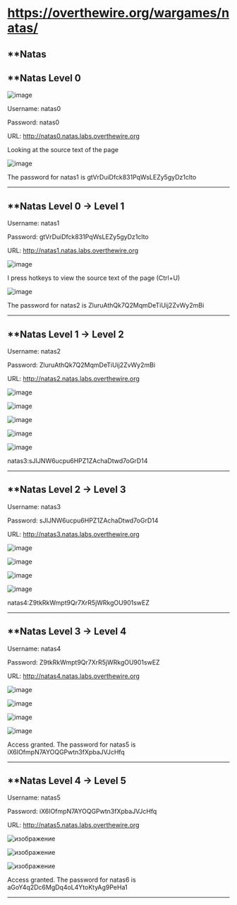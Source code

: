 # https://overthewire.org/wargames/natas/

**Natas
-------

**Natas Level 0
-------------------
![image](https://user-images.githubusercontent.com/96256687/148261335-e2d32083-0bd1-4962-9ed7-7352680d4001.png)

Username: natas0

Password: natas0

URL:      http://natas0.natas.labs.overthewire.org

Looking at the source text of the page

![image](https://user-images.githubusercontent.com/96256687/148260063-f4b9bd7b-09b0-4ed1-a6bb-a118b0c81f82.png)

The password for natas1 is gtVrDuiDfck831PqWsLEZy5gyDz1clto
***********************************************************

**Natas Level 0 → Level 1
-------------------------

Username: natas1

Password: gtVrDuiDfck831PqWsLEZy5gyDz1clto

URL:      http://natas1.natas.labs.overthewire.org


![image](https://user-images.githubusercontent.com/96256687/148261531-fac2f1ee-0a4a-4cb3-804d-8929fd33cf42.png)

I press hotkeys to view the source text of the page (Ctrl+U)

![image](https://user-images.githubusercontent.com/96256687/148261815-bb01a45b-bea5-474a-973f-1fecf24a53ab.png)

The password for natas2 is ZluruAthQk7Q2MqmDeTiUij2ZvWy2mBi
***********************************************************

**Natas Level 1 → Level 2
-------------------------
Username: natas2

Password: ZluruAthQk7Q2MqmDeTiUij2ZvWy2mBi

URL:      http://natas2.natas.labs.overthewire.org

![image](https://user-images.githubusercontent.com/96256687/148265331-2677155d-f9a9-4219-a6b4-78ab42b43edd.png)

![image](https://user-images.githubusercontent.com/96256687/148266706-b3425484-c57e-44a1-9742-7a9684a12e8a.png)

![image](https://user-images.githubusercontent.com/96256687/148266822-1809b528-d17e-4cf4-91c6-f959f8d19c27.png)

![image](https://user-images.githubusercontent.com/96256687/148266955-cddd0cad-1cd6-49bd-9d3d-dfa35e4dc63a.png)

![image](https://user-images.githubusercontent.com/96256687/148267059-053ee79a-965c-4904-85ad-486964a7376b.png)

natas3:sJIJNW6ucpu6HPZ1ZAchaDtwd7oGrD14
***************************************

**Natas Level 2 → Level 3
-----------------------
Username: natas3

Password: sJIJNW6ucpu6HPZ1ZAchaDtwd7oGrD14

URL:      http://natas3.natas.labs.overthewire.org

![image](https://user-images.githubusercontent.com/96256687/148348900-15567bca-9f9c-4901-b26c-9811b0699532.png)

![image](https://user-images.githubusercontent.com/96256687/148349642-d53e9e2c-3719-40d2-8bc9-4feb52318357.png)

![image](https://user-images.githubusercontent.com/96256687/148349910-75d68727-c922-4244-bc19-4db24e00072d.png)

![image](https://user-images.githubusercontent.com/96256687/148350039-080f2e6e-600a-4e3b-96a8-19d3fa67d9c4.png)

natas4:Z9tkRkWmpt9Qr7XrR5jWRkgOU901swEZ
***************************************

**Natas Level 3 → Level 4
-------------------------
Username: natas4

Password: Z9tkRkWmpt9Qr7XrR5jWRkgOU901swEZ

URL:      http://natas4.natas.labs.overthewire.org

![image](https://user-images.githubusercontent.com/96256687/148354969-fe69cf96-4c8f-4ad1-bb46-d0f700f68401.png)

![image](https://user-images.githubusercontent.com/96256687/148569417-8b72eed3-b2b0-4ba3-88d8-8c135445e5fc.png)

![image](https://user-images.githubusercontent.com/96256687/148568604-9f4ce5f4-c8b7-4bea-b12b-27d3dd1367f7.png)

![image](https://user-images.githubusercontent.com/96256687/148566839-7cd180c6-fccf-465a-93ab-ab20ebe0f9ab.png)

Access granted. The password for natas5 is iX6IOfmpN7AYOQGPwtn3fXpbaJVJcHfq
***************************************************************************

**Natas Level 4 → Level 5
-----------------------
Username: natas5

Password: iX6IOfmpN7AYOQGPwtn3fXpbaJVJcHfq

URL:      http://natas5.natas.labs.overthewire.org

![изображение](https://user-images.githubusercontent.com/96256687/148652840-79467dcc-3901-423b-a8ae-e806faaa7fd1.png)

![изображение](https://user-images.githubusercontent.com/96256687/148653273-ea1f9f60-ae74-4cc2-9940-e0674db7683e.png)

![изображение](https://user-images.githubusercontent.com/96256687/148653058-401129a3-af32-4472-824a-d92ef4642c3d.png)

Access granted. The password for natas6 is aGoY4q2Dc6MgDq4oL4YtoKtyAg9PeHa1
***************************************************************************















